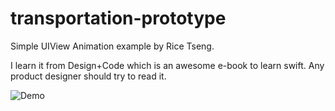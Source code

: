 # transportation-prototype
Simple UIView Animation example by Rice Tseng. 

I learn it from Design+Code which is an awesome e-book to learn swift. Any product designer should try to read it.

![Demo](https://www.dropbox.com/s/wlitxf78x9tivoa/bike_prototype_2.gif?dl=0 "transportation prototype")
